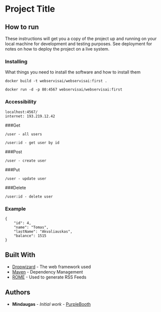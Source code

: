# Project Title

## How to run

These instructions will get you a copy of the project up and running on your local machine for development and testing purposes. See deployment for notes on how to deploy the project on a live system.

### Installing

What things you need to install the software and how to install them

```
docker build -t webservisai/webservisai:first .

docker run -d -p 80:4567 webservisai/webservisai:first
```

### Accessibility


```
localhost:4567/
internet: 193.219.12.42
```


###Get
```
/user - all users

/user:id - get user by id
```

###Post
```
/user - create user
```

###Put
```
/user - update user
```

###Delete
```
/user:id - delete user
```


### Example

```
{
    "id": 4,
    "name": "Tomas",
    "lastName": "Akvaliauskas",
    "balance": 1515
}
```


## Built With

* [Dropwizard](http://www.dropwizard.io/1.0.2/docs/) - The web framework used
* [Maven](https://maven.apache.org/) - Dependency Management
* [ROME](https://rometools.github.io/rome/) - Used to generate RSS Feeds


## Authors

* **Mindaugas** - *Initial work* - [PurpleBooth](https://github.com/mindaugasciulada/Bankas)